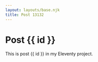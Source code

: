 ```yaml
---
layout: layouts/base.njk
title: Post 13132
---
```


# Post {{ id }}

This is post {{ id }} in my Eleventy project.
